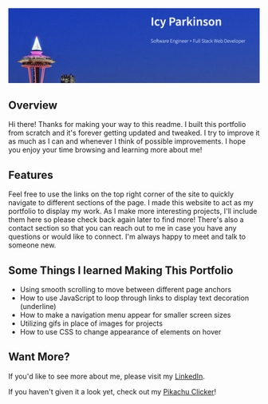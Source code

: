   <img src = "src/images/readmepic.png">
  
  <h2>Overview</h2>
  
  Hi there! Thanks for making your way to this readme. I built this portfolio from scratch and it's forever getting updated and tweaked. I try to improve it as much as I can and whenever I think of possible improvements. I hope you enjoy your time browsing and learning more about me!
  
  <h2>Features</h2>
 
  Feel free to use the links on the top right corner of the site to quickly navigate to different sections of the page. I made this website to act as my portfolio to display my work. As I make more interesting projects, I'll include them here so please check back again later to find more! There's also a contact section so that you can reach out to me in case you have any questions or would like to connect. I'm always happy to meet and talk to someone new. 
  
  <h2>Some Things I learned Making This Portfolio</h2>
  
  <ul>
    <li>Using smooth scrolling to move between different page anchors</li>
    <li>How to use JavaScript to loop through links to display text decoration (underline)</li>
    <li>How to make a navigation menu appear for smaller screen sizes</li>
    <li>Utilizing gifs in place of images for projects</li>
    <li>How to use CSS to change appearance of elements on hover</li>
   </ul>

<h2>Want More?</h2>
If you'd like to see more about me, please visit my <a href="https://www.linkedin.com/in/icyparkinson/">LinkedIn</a>.

If you haven't given it a look yet, check out my <a href="https://pikaclicker.netlify.app/">Pikachu Clicker</a>!
    
